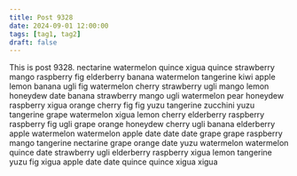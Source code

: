 ```yaml
---
title: Post 9328
date: 2024-09-01 12:00:00
tags: [tag1, tag2]
draft: false
---
```

This is post 9328.
nectarine
watermelon
quince
xigua
quince
strawberry
mango
raspberry
fig
elderberry
banana
watermelon
tangerine
kiwi
apple
lemon
banana
ugli
fig
watermelon
cherry
strawberry
ugli
mango
lemon
honeydew
date
banana
strawberry
mango
ugli
watermelon
pear
honeydew
raspberry
xigua
orange
cherry
fig
fig
yuzu
tangerine
zucchini
yuzu
tangerine
grape
watermelon
xigua
lemon
cherry
elderberry
raspberry
raspberry
fig
ugli
grape
orange
honeydew
cherry
ugli
banana
elderberry
apple
watermelon
watermelon
apple
date
date
date
grape
grape
raspberry
mango
tangerine
nectarine
grape
orange
date
yuzu
watermelon
watermelon
quince
date
strawberry
ugli
elderberry
raspberry
xigua
lemon
tangerine
yuzu
fig
xigua
apple
date
date
quince
quince
xigua
xigua
